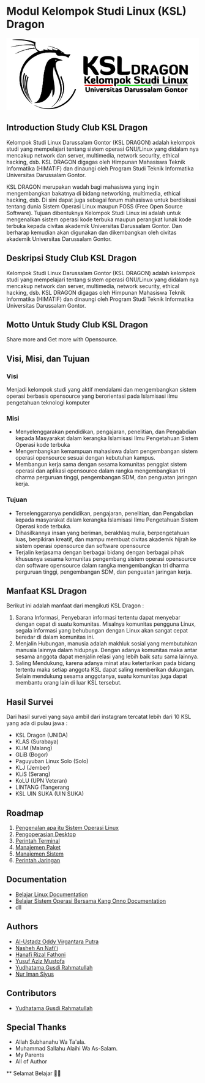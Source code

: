 # Modul Kelompok Studi Linux (KSL) Dragon

<img src="Logo/KSL.png">

## Introduction Study Club KSL Dragon

Kelompok Studi Linux Darussalam Gontor (KSL DRAGON) adalah kelompok studi yang mempelajari tentang sistem operasi GNU/Linux yang didalam nya mencakup network dan server, multimedia, network security, ethical hacking, dsb. KSL DRAGON digagas oleh Himpunan Mahasiswa Teknik Informatika (HIMATIF) dan dinaungi oleh Program Studi Teknik Informatika Universitas Darussalam Gontor.

KSL DRAGON merupakan wadah bagi mahasiswa yang ingin mengembangkan bakatnya di bidang networking, multimedia, ethical hacking, dsb. Di sini dapat juga sebagai forum mahasiswa untuk berdiskusi tentang dunia Sistem Operasi Linux maupun FOSS (Free Open Source Software). Tujuan dibentuknya Kelompok Studi Linux ini adalah untuk mengenalkan sistem operasi kode terbuka maupun perangkat lunak kode terbuka kepada civitas akademik Universitas Darussalam Gontor. Dan berharap kemudian akan digunakan dan dikembangkan oleh civitas akademik Universitas Darussalam Gontor.

## Deskripsi Study Club KSL Dragon

Kelompok Studi Linux Darussalam Gontor (KSL DRAGON) adalah kelompok studi yang mempelajari tentang sistem operasi GNU/Linux yang didalam nya mencakup network dan server, multimedia, network security, ethical hacking, dsb. KSL DRAGON digagas oleh Himpunan Mahasiswa Teknik Informatika (HIMATIF) dan dinaungi oleh Program Studi Teknik Informatika Universitas Darussalam Gontor.

## Motto Untuk Study Club KSL Dragon

Share more and Get more with Opensource.

## Visi, Misi, dan Tujuan

### Visi
Menjadi kelompok studi yang aktif mendalami dan mengembangkan sistem operasi berbasis opensource yang berorientasi pada Islamisasi ilmu pengetahuan teknologi komputer

### Misi
* Menyelenggarakan pendidikan, pengajaran, penelitian, dan Pengabdian kepada  Masyarakat dalam kerangka Islamisasi Ilmu Pengetahuan Sistem Operasi kode terbuka
* Mengembangkan kemampuan mahasiswa dalam pengembangan sistem operasi opensource sesuai dengan kebutuhan kampus.
* Membangun kerja sama dengan sesama komunitas penggiat sistem operasi dan aplikasi opensource dalam rangka mengembangkan tri dharma perguruan tinggi, pengembangan SDM, dan penguatan jaringan kerja.

### Tujuan
* Terselenggaranya pendidikan, pengajaran, penelitian, dan Pengabdian kepada masyarakat dalam kerangka Islamisasi Ilmu Pengetahuan Sistem Operasi kode terbuka.
* Dihasilkannya insan yang beriman, berakhlaq mulia, berpengetahuan luas, berpikiran kreatif, dan mampu membuat civitas akademik hijrah ke sistem operasi opensource dan software opensource
* Terjalin kerjasama dengan berbagai bidang dengan berbagai pihak khususnya sesama komunitas pengembang sistem operasi opensource dan software opensource dalam rangka mengembangkan tri dharma perguruan tinggi, pengembangan SDM, dan penguatan jaringan kerja.

## Manfaat KSL Dragon
Berikut ini adalah manfaat dari mengikuti KSL Dragon : 

1. Sarana Informasi, Penyebaran informasi tertentu dapat menyebar dengan cepat di suatu komunitas. Misalnya komunitas pengguna Linux, segala informasi yang behubungan dengan Linux akan sangat cepat beredar di dalam komunitas ini.
2. Menjalin Hubungan, manusia adalah makhluk sosial yang membutuhkan manusia lainnya dalam hidupnya. Dengan adanya komunitas maka antar sesama anggota dapat menjalin relasi yang lebih baik satu sama lainnya.
3. Saling Mendukung, karena adanya minat atau ketertarikan pada bidang tertentu maka setiap anggota KSL dapat saling memberikan dukungan. Selain mendukung sesama anggotanya, suatu komunitas juga dapat membantu orang lain di luar KSL tersebut.

## Hasil Survei
Dari hasil survei yang saya ambil dari instagram tercatat lebih dari 10 KSL yang ada di pulau jawa : 

* KSL Dragon (UNIDA)
* KLAS (Surabaya)
* KLiM (Malang)
* GLiB (Bogor)
* Paguyuban Linux Solo (Solo)
* KLJ (Jember)
* KLiS (Serang)
* KoLU (UPN Veteran)
* LINTANG (Tangerang
* KSL UIN SUKA (UIN SUKA)

## Roadmap

1. [Pengenalan apa itu Sistem Operasi Linux](#roadmap)
2. [Pengoperasian Desktop](Materi/1.%20ebook-pengoperasian-desktop.pdf)
3. [Perintah Terminal](Materi/2.%20ebook-perintah-terminal.pdf)
4. [Manajemen Paket](Materi/3.%20ebook-manajemen-paket.pdf)
5. [Manajemen Sistem](Materi/4.%20ebook-manajemen-sistem.pdf)
6. [Perintah Jaringan](Materi/5.%20ebook-perintah-jaringan.pdf)

## Documentation
* [Belajar Linux Documentation](https://www.belajarlinux.org)
* [Belajar Sistem Operasi Bersama Kang Onno Documentation](https://lms.onnocenter.or.id/wiki/index.php/Main_Page)
* dll

## Authors
- [Al-Ustadz Oddy Virgantara Putra](https://github.com/virgantara)
- [Nasheh An Nafi'i](https://github.com/nashehannafii)
- [Hanafi Rizal Fathoni](https://github.com/hanafierizal21)
- [Yusuf Aziz Mustofa](https://github.com/yusufazizmustofa)
- [Yudhatama Gusdi Rahmatullah](https://github.com/yudhatamarahmatullah123)
- [Nur Iman Siyus]()

## Contributors
- [Yudhatama Gusdi Rahmatullah](https://github.com/yudhatamarahmatullah123)

## Special Thanks
- Allah Subhanahu Wa Ta'ala.
- Muhammad Sallahu Alaihi Wa As-Salam.
- My Parents
- All of Author

** Selamat Belajar ✍🏼